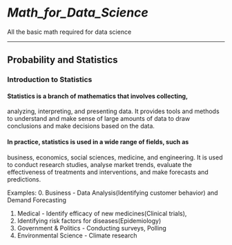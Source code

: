 # _Math_for_Data_Science_
All the basic math required for data science 

-------------------------------------------------------
## Probability and Statistics

   

 ###  Introduction to Statistics


#### Statistics is a branch of mathematics that involves collecting,
analyzing, interpreting, and presenting data. It provides tools and
methods to understand and make sense of large amounts of data
to draw conclusions and make decisions based on the data.

#### In practice, statistics is used in a wide range of fields, such as
business, economics, social sciences, medicine, and engineering. It is
used to conduct research studies, analyse market trends, evaluate
the effectiveness of treatments and interventions, and make
forecasts and predictions.



Examples:
0. Business - Data Analysis(Identifying customer behavior) and 
   Demand Forecasting

1. Medical - Identify efficacy of new medicines(Clinical trials), 
2. Identifying risk factors for diseases(Epidemiology)
3. Government & Politics - Conducting surveys, Polling
4. Environmental Science - Climate research
   
